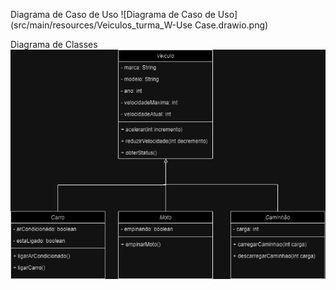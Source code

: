 
Diagrama de Caso de Uso
![Diagrama de Caso de Uso](src/main/resources/Veiculos_turma_W-Use Case.drawio.png)


Diagrama de Classes
![Diagrama de Classe](src/main/resources/Veiculos_turma_W-Classe.drawio.png)